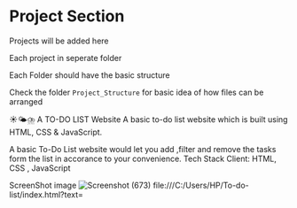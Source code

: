# Project Section

Projects will be added here

Each project in seperate folder

Each Folder should have the basic structure

Check the folder `Project_Structure` for basic idea of how files can be arranged 


☀️🌤⛈ A TO-DO LIST Website
A basic to-do list website which is built using HTML, CSS & JavaScript.

A basic To-Do List website would let you add ,filter and remove the tasks form the list in accorance to your convenience.
Tech Stack
Client: HTML, CSS , JavaScript

ScreenShot
image
![Screenshot (673)](https://user-images.githubusercontent.com/80565044/127768326-20c61ce4-4cf7-44de-8868-5a8b55b997f9.png)
file:///C:/Users/HP/To-do-list/index.html?text=


